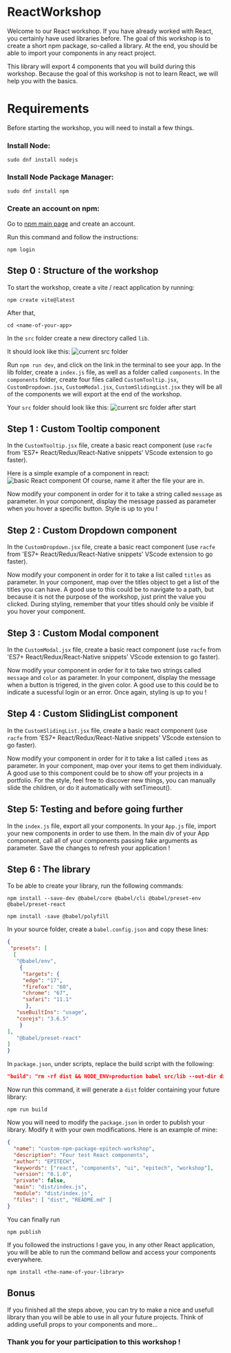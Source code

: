 # ReactWorkshop

Welcome to our React workshop. If you have already worked with React, you certainly have used libraries before.
The goal of this workshop is to create a short npm package, so-called a library.
At the end, you should be able to import your components in any react project.

This library will export 4 components that you will build during this workshop.
Because the goal of this workshop is not to learn React, we will help you with the basics.

# Requirements

Before starting the workshop, you will need to install a few things.

### Install Node:

```shell
sudo dnf install nodejs
```

### Install Node Package Manager:

```shell
sudo dnf install npm
```

### Create an account on npm:

Go to [npm main page](https://www.npmjs.com/) and create an account.

Run this command and follow the instructions:

```shell
npm login
```

## Step 0 : Structure of the workshop

To start the workshop, create a vite / react application by running:
```shell
npm create vite@latest
```

After that,
```shell
cd <name-of-your-app>
```

In the `src` folder create a new directory called `lib`.

It should look like this:
![current src folder](./first_folder.png)

Run `npm run dev`, and click on the link in the terminal to see your app.
In the lib folder, create a `index.js` file, as well as a folder called `components`.
In the `components` folder, create four files called `CustomTooltip.jsx`, `CustomDropdown.jsx`, `CustomModal.jsx`, `CustomSlidingList.jsx` they will be all of the components we will export at the end of the workshop.

Your `src` folder should look like this:
![current src folder after start](./second_folder.png)

## Step 1 : Custom Tooltip component

In the `CustomTooltip.jsx` file, create a basic react component (use `racfe` from 'ES7+ React/Redux/React-Native snippets' VScode extension to go faster).

Here is a simple example of a component in react:
![basic React component](./basic_component.png)
Of course, name it after the file your are in.

Now modify your component in order for it to take a string called `message` as parameter.
In your component, display the message passed as parameter when you hover a specific button.
Style is up to you !

## Step 2 : Custom Dropdown component

In the `CustomDropdown.jsx` file, create a basic react component (use `racfe` from 'ES7+ React/Redux/React-Native snippets' VScode extension to go faster).

Now modify your component in order for it to take a list called `titles` as parameter.
In your component, map over the titles object to get a list of the titles you can have.
A good use to this could be to navigate to a path, but because it is not the purpose of the workshop, just print the value you clicked.
During styling, remember that your titles should only be visible if you hover your component.

## Step 3 : Custom Modal component

In the `CustomModal.jsx` file, create a basic react component (use `racfe` from 'ES7+ React/Redux/React-Native snippets' VScode extension to go faster).

Now modify your component in order for it to take two strings called `message` and `color` as parameter.
In your component, display the message when a button is trigered, in the given color.
A good use to this could be to indicate a sucessful login or an error.
Once again, styling is up to you !

## Step 4 : Custom SlidingList component

In the `CustomSlidingList.jsx` file, create a basic react component (use `racfe` from 'ES7+ React/Redux/React-Native snippets' VScode extension to go faster).

Now modify your component in order for it to take a list called `items` as parameter.
In your component, map over your items to get them individualy.
A good use to this component could be to show off your projects in a portfolio.
For the style, feel free to discover new things, you can manually slide the children, or do it automatically with setTimeout().

## Step 5: Testing and before going further

In the `index.js` file, export all your components.
In your `App.js` file, import your new components in order to use them.
In the main div of your App component, call all of your components passing fake arguments as parameter.
Save the changes to refresh your application !

## Step 6 : The library

To be able to create your library, run the following commands:

```shell
npm install --save-dev @babel/core @babel/cli @babel/preset-env @babel/preset-react

npm install -save @babel/polyfill
```

In your source folder, create a `babel.config.json` and copy these lines:

```json
{
 "presets": [
  [
   "@babel/env",
    {
     "targets": {
     "edge": "17",
     "firefox": "60",
     "chrome": "67",
     "safari": "11.1"
      },
   "useBuiltIns": "usage",
   "corejs": "3.6.5"
    }
],
   "@babel/preset-react"
]
}
```

In `package.json`, under scripts, replace the build script with the following:

```json
"build": "rm -rf dist && NODE_ENV=production babel src/lib --out-dir dist --copy-files"
```

Now run this command, it will generate a `dist` folder containing your future library:

```shell
npm run build
```

Now you will need to modify the `package.json` in order to publish your library.
Modify it with your own modifications. Here is an example of mine:

```json
{
  "name": "custom-npm-package-epitech-workshop",
  "description": "Four test React components",
  "author": "EPITECH",
  "keywords": ["react", "components", "ui", "epitech", "workshop"],
  "version": "0.1.0",
  "private": false,
  "main": "dist/index.js",
  "module": "dist/index.js",
  "files": [ "dist", "README.md" ]
}
```

You can finally run

```shell
npm publish
```

If you followed the instructions I gave you, in any other React application, you will be able to run the command bellow and access your components everywhere.

```shell
npm install <the-name-of-your-library>
```

## Bonus

If you finished all the steps above, you can try to make a nice and usefull library than you will be able to use in all your future projects. Think of adding usefull props to your components and more...

### Thank you for your participation to this workshop !
